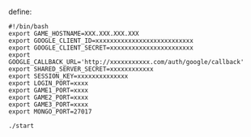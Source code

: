 define:

	#!/bin/bash
	export GAME_HOSTNAME=XXX.XXX.XXX.XXX
	export GOOGLE_CLIENT_ID=xxxxxxxxxxxxxxxxxxxxxxxxxxx
	export GOOGLE_CLIENT_SECRET=xxxxxxxxxxxxxxxxxxxxxxx
	export GOOGLE_CALLBACK_URL='http://xxxxxxxxxxx.com/auth/google/callback'
	export SHARED_SERVER_SECRET=xxxxxxxxxxxx
	export SESSION_KEY=xxxxxxxxxxxxxx
	export LOGIN_PORT=xxxx
	export GAME1_PORT=xxxx
	export GAME2_PORT=xxxx
	export GAME3_PORT=xxxx
	export MONGO_PORT=27017

`./start`